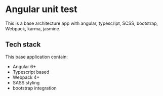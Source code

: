 # Angular unit test
This is a base architecture app with angular, typescript, SCSS, bootstrap, Webpack, karma, jasmine.

## Tech stack
This base application contain:
-   Angular 6+
-   Typescript based
-   Webpack 4+
-   SASS styling
-   bootstrap integration